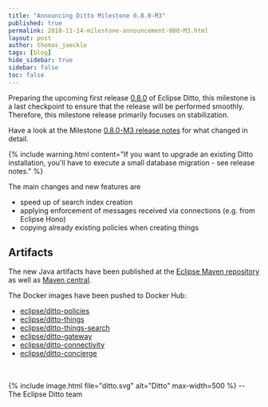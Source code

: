 ```yaml
---
title: "Announcing Ditto Milestone 0.8.0-M3"
published: true
permalink: 2018-11-14-milestone-announcement-080-M3.html
layout: post
author: thomas_jaeckle
tags: [blog]
hide_sidebar: true
sidebar: false
toc: false
---
```


Preparing the upcoming first release [0.8.0](https://projects.eclipse.org/projects/iot.ditto/releases/0.8.0) of 
Eclipse Ditto,  this milestone is a last checkpoint to ensure that the release will be performed smoothly.<br/>
Therefore, this milestone release primarily focuses on stabilization. 

Have a look at the Milestone [0.8.0-M3 release notes](release_notes_080-M3.html) for what changed in detail.

{% include warning.html content="If you want to upgrade an existing Ditto installation, you'll have to execute a small 
        database migration - see release notes." %}

The main changes and new features are

* speed up of search index creation
* applying enforcement of messages received via connections (e.g. from Eclipse Hono)
* copying already existing policies when creating things 

## Artifacts

The new Java artifacts have been published at the [Eclipse Maven repository](https://repo.eclipse.org/content/repositories/ditto/)
as well as [Maven central](https://repo1.maven.org/maven2/org/eclipse/ditto/).

The Docker images have been pushed to Docker Hub:
* [eclipse/ditto-policies](https://hub.docker.com/r/eclipse/ditto-policies/)
* [eclipse/ditto-things](https://hub.docker.com/r/eclipse/ditto-things/)
* [eclipse/ditto-things-search](https://hub.docker.com/r/eclipse/ditto-things-search/)
* [eclipse/ditto-gateway](https://hub.docker.com/r/eclipse/ditto-gateway/)
* [eclipse/ditto-connectivity](https://hub.docker.com/r/eclipse/ditto-connectivity/)
* [eclipse/ditto-concierge](https://hub.docker.com/r/eclipse/ditto-concierge/)

<br/>
<br/>
{% include image.html file="ditto.svg" alt="Ditto" max-width=500 %}
--<br/>
The Eclipse Ditto team
